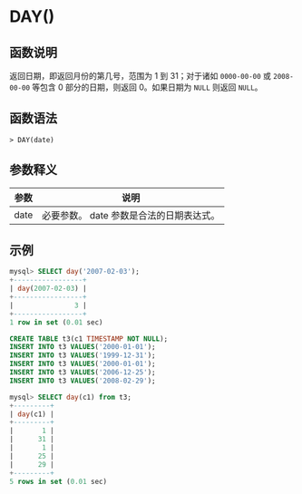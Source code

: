 # **DAY()**

## **函数说明**

返回日期，即返回月份的第几号，范围为 1 到 31；对于诸如 `0000-00-00` 或 `2008-00-00` 等包含 0 部分的日期，则返回 0。如果日期为 `NULL` 则返回 `NULL`。

## **函数语法**

```
> DAY(date)
```

## **参数释义**

|  参数   | 说明 |
|  ----  | ----  |
| date| 必要参数。 date 参数是合法的日期表达式。 |

## **示例**

```sql
mysql> SELECT day('2007-02-03');
+-----------------+
| day(2007-02-03) |
+-----------------+
|               3 |
+-----------------+
1 row in set (0.01 sec)
```

```sql
CREATE TABLE t3(c1 TIMESTAMP NOT NULL);
INSERT INTO t3 VALUES('2000-01-01');
INSERT INTO t3 VALUES('1999-12-31');
INSERT INTO t3 VALUES('2000-01-01');
INSERT INTO t3 VALUES('2006-12-25');
INSERT INTO t3 VALUES('2008-02-29');

mysql> SELECT day(c1) from t3;
+---------+
| day(c1) |
+---------+
|       1 |
|      31 |
|       1 |
|      25 |
|      29 |
+---------+
5 rows in set (0.01 sec)
```
